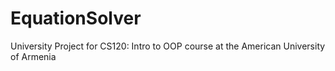 # EquationSolver

University Project for CS120: Intro to OOP course at the American University of Armenia
